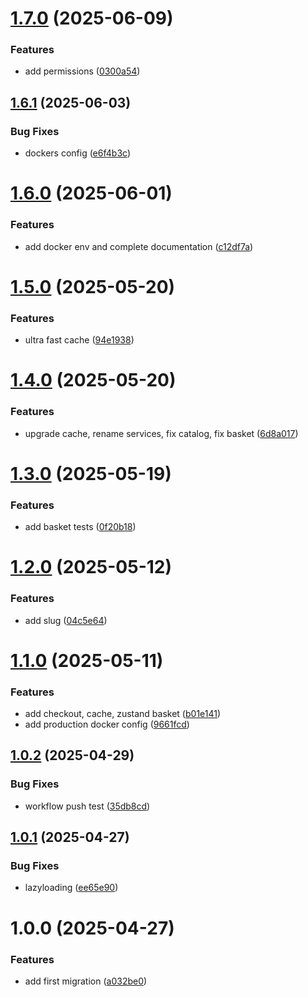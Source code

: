 # [1.7.0](https://github.com/nansphilip/EcoService/compare/v1.6.1...v1.7.0) (2025-06-09)

### Features

- add permissions ([0300a54](https://github.com/nansphilip/EcoService/commit/0300a546b7f44e476a712cf433f45beecee6955d))

## [1.6.1](https://github.com/nansphilip/EcoService/compare/v1.6.0...v1.6.1) (2025-06-03)

### Bug Fixes

- dockers config ([e6f4b3c](https://github.com/nansphilip/EcoService/commit/e6f4b3ca7ebcb9d3ec4eb6042c70ff48feb37711))

# [1.6.0](https://github.com/nansphilip/EcoService/compare/v1.5.0...v1.6.0) (2025-06-01)

### Features

- add docker env and complete documentation ([c12df7a](https://github.com/nansphilip/EcoService/commit/c12df7a7a197da942336e021d8ee18ba0287bb27))

# [1.5.0](https://github.com/nansphilip/EcoService/compare/v1.4.0...v1.5.0) (2025-05-20)

### Features

- ultra fast cache ([94e1938](https://github.com/nansphilip/EcoService/commit/94e193805c2727d8811b87c40eb8c1531fe440aa))

# [1.4.0](https://github.com/nansphilip/EcoService/compare/v1.3.0...v1.4.0) (2025-05-20)

### Features

- upgrade cache, rename services, fix catalog, fix basket ([6d8a017](https://github.com/nansphilip/EcoService/commit/6d8a0177e52b24d32f457939997dbb586fac10d2))

# [1.3.0](https://github.com/nansphilip/EcoService/compare/v1.2.0...v1.3.0) (2025-05-19)

### Features

- add basket tests ([0f20b18](https://github.com/nansphilip/EcoService/commit/0f20b187d02f03889b16b766ca4d739f2ef28bb9))

# [1.2.0](https://github.com/nansphilip/EcoService/compare/v1.1.0...v1.2.0) (2025-05-12)

### Features

- add slug ([04c5e64](https://github.com/nansphilip/EcoService/commit/04c5e646a281095465b2271a8f144b22e6a0646c))

# [1.1.0](https://github.com/nansphilip/EcoService/compare/v1.0.2...v1.1.0) (2025-05-11)

### Features

- add checkout, cache, zustand basket ([b01e141](https://github.com/nansphilip/EcoService/commit/b01e1415dd3ed3bce9643097d6cc1c0229cdbc9d))
- add production docker config ([9661fcd](https://github.com/nansphilip/EcoService/commit/9661fcdd0f1c62ebf3883d7f46e47c78b68d7730))

## [1.0.2](https://github.com/nansphilip/EcoService/compare/v1.0.1...v1.0.2) (2025-04-29)

### Bug Fixes

- workflow push test ([35db8cd](https://github.com/nansphilip/EcoService/commit/35db8cdfedaae5639c13b2592884562afc069497))

## [1.0.1](https://github.com/nansphilip/EcoService/compare/v1.0.0...v1.0.1) (2025-04-27)

### Bug Fixes

- lazyloading ([ee65e90](https://github.com/nansphilip/EcoService/commit/ee65e90b2c128ced6e0396376395de3d1682781f))

# 1.0.0 (2025-04-27)

### Features

- add first migration ([a032be0](https://github.com/nansphilip/EcoService/commit/a032be033334f871c2ad4fe27c544d036493ee22))
